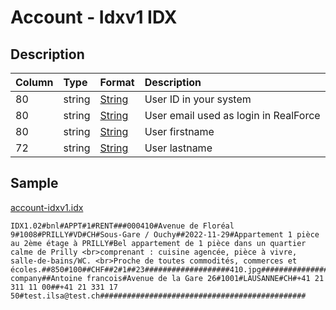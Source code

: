 # Account - Idxv1 IDX

## Description

| Column | Type | Format | Description |
| :--- | :--- | :--- | :--- |
| 80 | string | [String](https://en.wikipedia.org/wiki/String_(computer_science)) | User ID in your system |
| 80 | string | [String](https://en.wikipedia.org/wiki/String_(computer_science)) | User email used as login in RealForce |
| 80 | string | [String](https://en.wikipedia.org/wiki/String_(computer_science)) | User firstname |
| 72 | string | [String](https://en.wikipedia.org/wiki/String_(computer_science)) | User lastname |

## Sample

[account-idxv1.idx](../samples/account-idxv1.idx)
```
IDX1.02#bnl#APPT#1#RENT###000410#Avenue de Floréal 9#1008#PRILLY#VD#CH#Sous-Gare / Ouchy##2022-11-29#Appartement 1 pièce au 2ème étage à PRILLY#Bel appartement de 1 pièce dans un quartier calme de Prilly <br>comprenant : cuisine agencée, pièce à vivre, salle-de-bains/WC. <br>Proche de toutes commodités, commerces et écoles.##850#100##CHF##2#1##23###################410.jpg######################6075#ma company##Antoine francois#Avenue de la Gare 26#1001#LAUSANNE#CH#+41 21 311 11 00##+41 21 331 17 50#test.ilsa@test.ch##############################################

```
